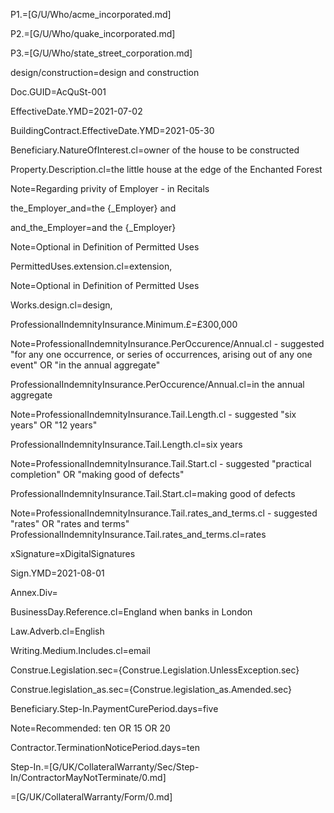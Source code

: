 P1.=[G/U/Who/acme_incorporated.md]

P2.=[G/U/Who/quake_incorporated.md]

P3.=[G/U/Who/state_street_corporation.md]

design/construction=design and construction

Doc.GUID=AcQuSt-001

EffectiveDate.YMD=2021-07-02

BuildingContract.EffectiveDate.YMD=2021-05-30

Beneficiary.NatureOfInterest.cl=owner of the house to be constructed

Property.Description.cl=the little house at the edge of the Enchanted Forest

Note=Regarding privity of Employer - in Recitals

the_Employer_and=the {_Employer} and

and_the_Employer=and the {_Employer}

Note=Optional in Definition of Permitted Uses

PermittedUses.extension.cl=extension, 

Note=Optional in Definition of Permitted Uses

Works.design.cl=design, 

ProfessionalIndemnityInsurance.Minimum.£=£300,000

Note=ProfessionalIndemnityInsurance.PerOccurence/Annual.cl - suggested "for any one occurrence, or series of occurrences, arising out of any one event" OR "in the annual aggregate"

ProfessionalIndemnityInsurance.PerOccurence/Annual.cl=in the annual aggregate

Note=ProfessionalIndemnityInsurance.Tail.Length.cl - suggested "six years" OR "12 years"

ProfessionalIndemnityInsurance.Tail.Length.cl=six years

Note=ProfessionalIndemnityInsurance.Tail.Start.cl - suggested "practical completion" OR "making good of defects"

ProfessionalIndemnityInsurance.Tail.Start.cl=making good of defects

Note=ProfessionalIndemnityInsurance.Tail.rates_and_terms.cl - suggested "rates" OR "rates and terms"
ProfessionalIndemnityInsurance.Tail.rates_and_terms.cl=rates

xSignature=xDigitalSignatures

Sign.YMD=2021-08-01

Annex.Div=</i>

BusinessDay.Reference.cl=England when banks in London

Law.Adverb.cl=English

Writing.Medium.Includes.cl=email

Construe.Legislation.sec={Construe.Legislation.UnlessException.sec}

Construe.legislation_as.sec={Construe.legislation_as.Amended.sec}

Beneficiary.Step-In.PaymentCurePeriod.days=five

Note=Recommended: ten OR 15 OR 20

Contractor.TerminationNoticePeriod.days=ten 

Step-In.=[G/UK/CollateralWarranty/Sec/Step-In/ContractorMayNotTerminate/0.md]

=[G/UK/CollateralWarranty/Form/0.md]